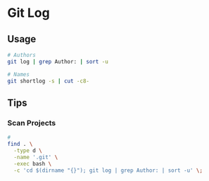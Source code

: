 # Git Log

## Usage

```sh
# Authors
git log | grep Author: | sort -u

# Names
git shortlog -s | cut -c8-
```

## Tips

### Scan Projects

```sh
#
find . \
  -type d \
  -name '.git' \
  -exec bash \
  -c 'cd $(dirname "{}"); git log | grep Author: | sort -u' \;
```

<!--
https://dedupelist.com/#startresults
https://textfixer.com/tools/remove-duplicate-lines.php
-->

